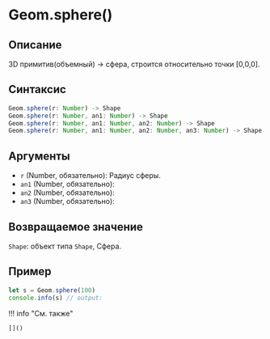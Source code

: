 # Geom.sphere()

## Описание
3D примитив(объемный) -> сфера, строится относительно точки [0,0,0].

## Синтаксис
```javascript
Geom.sphere(r: Number) -> Shape
Geom.sphere(r: Number, an1: Number) -> Shape
Geom.sphere(r: Number, an1: Number, an2: Number) -> Shape
Geom.sphere(r: Number, an1: Number, an2: Number, an3: Number) -> Shape
```

## Аргументы
- `r` (Number, обязательно): Радиус сферы.
- `an1` (Number, обязательно):
- `an2` (Number, обязательно):
- `an3` (Number, обязательно):

## Возвращаемое значение
`Shape`: объект типа `Shape`, Сфера.

## Пример
```javascript linenums="1"
let s = Geom.sphere(100)
console.info(s) // output:
```

!!! info "См. также"

    []()

